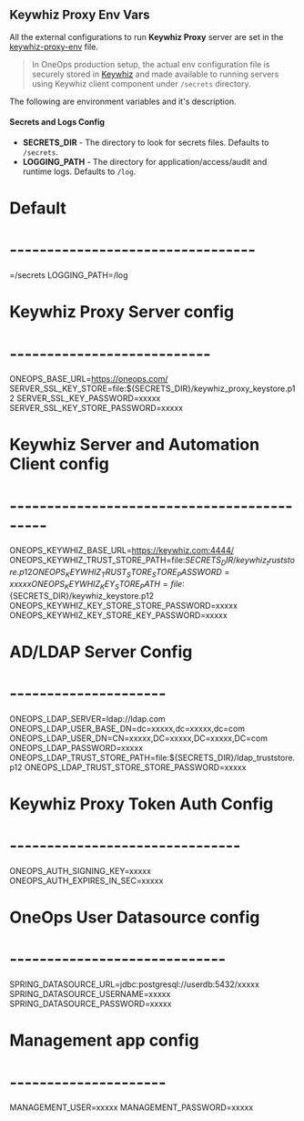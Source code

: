 ## Keywhiz Proxy Env Vars

   All the external configurations to run **Keywhiz Proxy** server are set in the [keywhiz-proxy-env](keywhiz-proxy-env) 
   file. 
   
   >In OneOps production setup, the actual env configuration file is securely stored in [Keywhiz](https://github.com/square/keywhiz) 
   >and made available to running servers using Keywhiz client component under `/secrets` directory.
   
   The following are environment variables and it's description.
   
   ####  Secrets and Logs Config
   
   * **SECRETS_DIR** - The directory to look for secrets files. Defaults to `/secrets`.
   * **LOGGING_PATH** - The directory for application/access/audit and runtime logs. Defaults to `/log`.

# Default 
# ---------------------------------
=/secrets
LOGGING_PATH=/log

# Keywhiz Proxy Server config
# ---------------------------
ONEOPS_BASE_URL=https://oneops.com/
SERVER_SSL_KEY_STORE=file:${SECRETS_DIR}/keywhiz_proxy_keystore.p12
SERVER_SSL_KEY_PASSWORD=xxxxx
SERVER_SSL_KEY_STORE_PASSWORD=xxxxx

# Keywhiz Server and Automation Client config
# -------------------------------------------
ONEOPS_KEYWHIZ_BASE_URL=https://keywhiz.com:4444/
ONEOPS_KEYWHIZ_TRUST_STORE_PATH=file:${SECRETS_DIR}/keywhiz_truststore.p12
ONEOPS_KEYWHIZ_TRUST_STORE_STORE_PASSWORD=xxxxx
ONEOPS_KEYWHIZ_KEY_STORE_PATH=file:${SECRETS_DIR}/keywhiz_keystore.p12
ONEOPS_KEYWHIZ_KEY_STORE_STORE_PASSWORD=xxxxx
ONEOPS_KEYWHIZ_KEY_STORE_KEY_PASSWORD=xxxxx

# AD/LDAP Server Config
# ---------------------
ONEOPS_LDAP_SERVER=ldap://ldap.com
ONEOPS_LDAP_USER_BASE_DN=dc=xxxxx,dc=xxxxx,dc=com
ONEOPS_LDAP_USER_DN=CN=xxxxx,DC=xxxxx,DC=xxxxx,DC=com
ONEOPS_LDAP_PASSWORD=xxxxx
ONEOPS_LDAP_TRUST_STORE_PATH=file:${SECRETS_DIR}/ldap_truststore.p12
ONEOPS_LDAP_TRUST_STORE_STORE_PASSWORD=xxxxx

# Keywhiz Proxy Token Auth Config
# -------------------------------
ONEOPS_AUTH_SIGNING_KEY=xxxxx
ONEOPS_AUTH_EXPIRES_IN_SEC=xxxxx

# OneOps User Datasource config
# -----------------------------
SPRING_DATASOURCE_URL=jdbc:postgresql://userdb:5432/xxxxx
SPRING_DATASOURCE_USERNAME=xxxxx
SPRING_DATASOURCE_PASSWORD=xxxxx

# Management app config
# ---------------------
MANAGEMENT_USER=xxxxx
MANAGEMENT_PASSWORD=xxxxx
